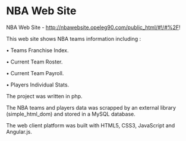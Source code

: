 # NBA Web Site
NBA Web Site - http://nbawebsite.opeleg90.com/public_html/#!/#%2F!


This web site shows NBA teams information including :

•	Teams Franchise Index.

•	Current Team Roster.

•	Current Team Payroll.

•	Players Individual Stats.  

The project was written in php.

The NBA teams and players data was scrapped by an external library (simple_html_dom) and stored in a MySQL database. 

The web client platform was built with HTML5, CSS3, JavaScript and Angular.js.


